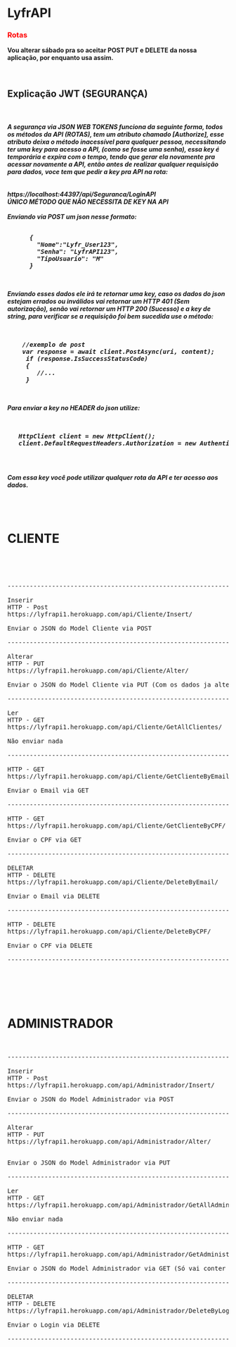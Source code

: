 # LyfrAPI

<h3><font color="red">Rotas</font></h3>

<p><strong>Vou alterar sábado pra so aceitar POST PUT e DELETE da nossa aplicação, por enquanto usa assim.</strong></p>

<br>

<h2>Explicação JWT (SEGURANÇA)</h2>

<br>

  <h5>
    A segurança via JSON WEB TOKENS funciona da seguinte forma, todos os métodos da API (ROTAS), tem um atributo chamado  [Authorize], esse atributo deixa o método inacessível para qualquer pessoa, necessitando ter uma key para acesso a API, (como se fosse uma senha), essa key é temporária e expira com o tempo, tendo que gerar ela novamente pra acessar novamente a API, então antes de realizar qualquer requisição para dados, voce tem que pedir a key pra API na rota:
    <br>
    <br><br>
    <strong> https://localhost:44397/api/Seguranca/LoginAPI<br>ÚNICO MÉTODO QUE NÃO NECESSITA DE KEY NA API</strong><br><br>
    Enviando via POST um json nesse formato:<br><br>
    <pre>
      {
        "Nome":"Lyfr_User123",
        "Senha": "LyfrAPI123",
        "TipoUsuario": "M"
      }
    </pre>
    <br>
    Enviando esses dados ele irá te retornar uma key, caso os dados do json estejam errados ou inválidos vai retornar um HTTP 401 (Sem autorização), senão vai retornar um HTTP 200 (Sucesso) e a key de string, para verificar se a requisição foi bem sucedida use o método:
  <br><br><br>
  <pre>
    //exemplo de post
    var response = await client.PostAsync(uri, content);
     if (response.IsSuccessStatusCode)
     {
        //...
     }
  </pre>
  <br>
   Para enviar a key no HEADER do json utilize:
   <br><br><br>
   <pre>
   HttpClient client = new HttpClient();
   client.DefaultRequestHeaders.Authorization = new AuthenticationHeaderValue("Bearer", "KEY AQUI");
   </pre>
   
   <br>
   
   <strong>Com essa key você pode utilizar qualquer rota da API e ter acesso aos dados.</strong>
  <h5>
<br><br>


<strong><h1>CLIENTE</h1></strong>

<br><br>

<pre>

-------------------------------------------------------------------------------------------------

Inserir
HTTP - Post
https://lyfrapi1.herokuapp.com/api/Cliente/Insert/

Enviar o JSON do Model Cliente via POST

-------------------------------------------------------------------------------------------------

Alterar
HTTP - PUT
https://lyfrapi1.herokuapp.com/api/Cliente/Alter/

Enviar o JSON do Model Cliente via PUT (Com os dados ja alterados)

-------------------------------------------------------------------------------------------------

Ler
HTTP - GET
https://lyfrapi1.herokuapp.com/api/Cliente/GetAllClientes/

Não enviar nada

-------------------------------------------------------------------------------------------------

HTTP - GET
https://lyfrapi1.herokuapp.com/api/Cliente/GetClienteByEmail/

Enviar o Email via GET

-------------------------------------------------------------------------------------------------

HTTP - GET
https://lyfrapi1.herokuapp.com/api/Cliente/GetClienteByCPF/

Enviar o CPF via GET

-------------------------------------------------------------------------------------------------

DELETAR
HTTP - DELETE
https://lyfrapi1.herokuapp.com/api/Cliente/DeleteByEmail/

Enviar o Email via DELETE

-------------------------------------------------------------------------------------------------

HTTP - DELETE
https://lyfrapi1.herokuapp.com/api/Cliente/DeleteByCPF/

Enviar o CPF via DELETE

-------------------------------------------------------------------------------------------------

</pre>



<br><br><br>

<strong><h1>ADMINISTRADOR</h1></strong>


<pre>


-------------------------------------------------------------------------------------------------

Inserir
HTTP - Post
https://lyfrapi1.herokuapp.com/api/Administrador/Insert/

Enviar o JSON do Model Administrador via POST

-------------------------------------------------------------------------------------------------

Alterar
HTTP - PUT
https://lyfrapi1.herokuapp.com/api/Administrador/Alter/


Enviar o JSON do Model Administrador via PUT

-------------------------------------------------------------------------------------------------

Ler
HTTP - GET
https://lyfrapi1.herokuapp.com/api/Administrador/GetAllAdministradores/

Não enviar nada

-------------------------------------------------------------------------------------------------

HTTP - GET
https://lyfrapi1.herokuapp.com/api/Administrador/GetAdministrador/

Enviar o JSON do Model Administrador via GET (Só vai conter login e senha, os outros campos deixe em branco)

-------------------------------------------------------------------------------------------------

DELETAR
HTTP - DELETE
https://lyfrapi1.herokuapp.com/api/Administrador/DeleteByLogin/

Enviar o Login via DELETE

-------------------------------------------------------------------------------------------------

</pre>
